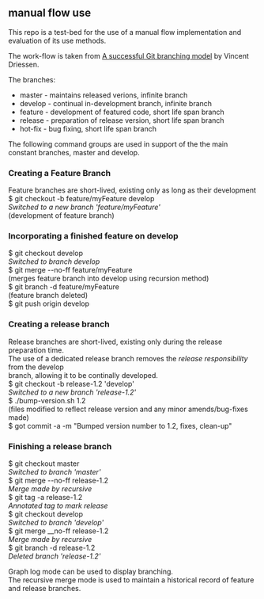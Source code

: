 ## manual flow use

This repo is a test-bed for the use of a manual flow implementation and
evaluation of its use methods.

The work-flow is taken from [A successful Git branching
model](http://nvie.com/posts/a-successful-git-branching-model/) by Vincent
Driessen.

The branches:
- master - maintains released verions, infinite branch
- develop - continual in-development branch, infinite branch
- feature - development of featured code, short life span branch
- release - preparation of release version, short life span branch
- hot-fix - bug fixing, short life span branch

The following command groups are used in support of the the main
constant branches, master and develop.

### Creating a Feature Branch
Feature branches are short-lived, existing only as long as their development\
$ git checkout -b feature/myFeature develop\
_Switched to a new branch 'feature/myFeature'_\
(development of feature branch)

### Incorporating a finished feature on develop
$ git checkout develop\
_Switched to branch develop_\
$ git merge --no-ff feature/myFeature\
(merges feature branch into develop using recursion method)\
$ git branch -d feature/myFeature\
(feature branch deleted)\
$ git push origin develop


### Creating a release branch
Release branches are short-lived, existing only during the release preparation time.\
The use of a dedicated release branch removes the _release responsibility_ from the develop\
branch, allowing it to be continally developed.\
$ git checkout -b release-1.2 'develop'\
_Switched to a new branch 'release-1.2'_\
$ ./bump-version.sh 1.2\
(files modified to reflect release version and any minor amends/bug-fixes made)\
$ got commit -a -m "Bumped version number to 1.2, fixes, clean-up"

### Finishing a release branch
$ git checkout master\
_Switched to branch 'master'_\
$ git merge --no-ff release-1.2\
_Merge made by recursive_\
$ git tag -a release-1.2\
_Annotated tag to mark release_\
$ git checkout develop\
_Switched to branch 'develop'_\
$ git merge \__no-ff release-1.2\
_Merge made by recursive_\
$ git branch -d release-1.2\
_Deleted branch 'release-1.2'_

Graph log mode can be used to display branching.\
The recursive merge mode is used to maintain a historical record of feature and release branches.

